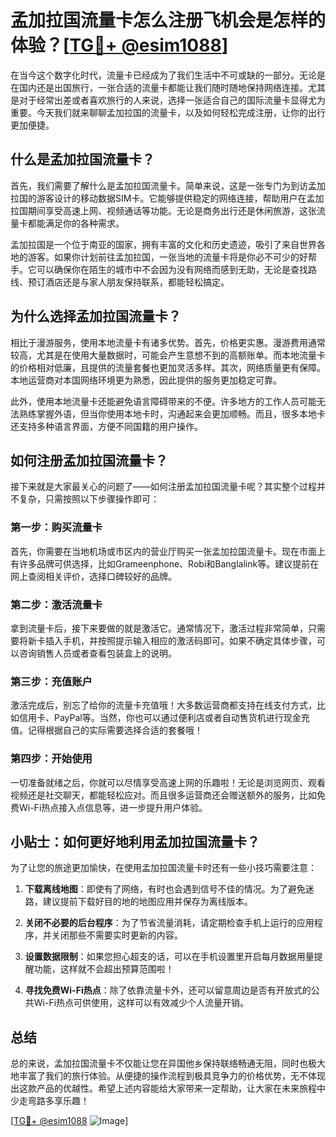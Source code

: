 # 孟加拉国流量卡怎么注册飞机会是怎样的体验？[[TG💪+ @esim1088](https://t.me/s/esim1088)]

在当今这个数字化时代，流量卡已经成为了我们生活中不可或缺的一部分。无论是在国内还是出国旅行，一张合适的流量卡都能让我们随时随地保持网络连接。尤其是对于经常出差或者喜欢旅行的人来说，选择一张适合自己的国际流量卡显得尤为重要。今天我们就来聊聊孟加拉国的流量卡，以及如何轻松完成注册，让你的出行更加便捷。

## 什么是孟加拉国流量卡？

首先，我们需要了解什么是孟加拉国流量卡。简单来说，这是一张专门为到访孟加拉国的游客设计的移动数据SIM卡。它能够提供稳定的网络连接，帮助用户在孟加拉国期间享受高速上网、视频通话等功能。无论是商务出行还是休闲旅游，这张流量卡都能满足你的各种需求。

孟加拉国是一个位于南亚的国家，拥有丰富的文化和历史遗迹，吸引了来自世界各地的游客。如果你计划前往孟加拉国，一张当地的流量卡将是你必不可少的好帮手。它可以确保你在陌生的城市中不会因为没有网络而感到无助，无论是查找路线、预订酒店还是与家人朋友保持联系，都能轻松搞定。

## 为什么选择孟加拉国流量卡？

相比于漫游服务，使用本地流量卡有诸多优势。首先，价格更实惠。漫游费用通常较高，尤其是在使用大量数据时，可能会产生意想不到的高额账单。而本地流量卡的价格相对低廉，且提供的流量套餐也更加灵活多样。其次，网络质量更有保障。本地运营商对本国网络环境更为熟悉，因此提供的服务更加稳定可靠。

此外，使用本地流量卡还能避免语言障碍带来的不便。许多地方的工作人员可能无法熟练掌握外语，但当你使用本地卡时，沟通起来会更加顺畅。而且，很多本地卡还支持多种语言界面，方便不同国籍的用户操作。

## 如何注册孟加拉国流量卡？

接下来就是大家最关心的问题了——如何注册孟加拉国流量卡呢？其实整个过程并不复杂，只需按照以下步骤操作即可：

### 第一步：购买流量卡

首先，你需要在当地机场或市区内的营业厅购买一张孟加拉国流量卡。现在市面上有许多品牌可供选择，比如Grameenphone、Robi和Banglalink等。建议提前在网上查阅相关评价，选择口碑较好的品牌。

### 第二步：激活流量卡

拿到流量卡后，接下来要做的就是激活它。通常情况下，激活过程非常简单，只需要将新卡插入手机，并按照提示输入相应的激活码即可。如果不确定具体步骤，可以咨询销售人员或者查看包装盒上的说明。

### 第三步：充值账户

激活完成后，别忘了给你的流量卡充值哦！大多数运营商都支持在线支付方式，比如信用卡、PayPal等。当然，你也可以通过便利店或者自动售货机进行现金充值。记得根据自己的实际需要选择合适的套餐哦！

### 第四步：开始使用

一切准备就绪之后，你就可以尽情享受高速上网的乐趣啦！无论是浏览网页、观看视频还是社交聊天，都能轻松应对。而且很多运营商还会赠送额外的服务，比如免费Wi-Fi热点接入点信息等，进一步提升用户体验。

## 小贴士：如何更好地利用孟加拉国流量卡？

为了让您的旅途更加愉快，在使用孟加拉国流量卡时还有一些小技巧需要注意：

1. **下载离线地图**：即使有了网络，有时也会遇到信号不佳的情况。为了避免迷路，建议提前下载好目的地的地图应用并保存为离线版本。
   
2. **关闭不必要的后台程序**：为了节省流量消耗，请定期检查手机上运行的应用程序，并关闭那些不需要实时更新的内容。
   
3. **设置数据限制**：如果您担心超支的话，可以在手机设置里开启每月数据用量提醒功能，这样就不会超出预算范围啦！

4. **寻找免费Wi-Fi热点**：除了依靠流量卡外，还可以留意周边是否有开放式的公共Wi-Fi热点可供使用，这样可以有效减少个人流量开销。

## 总结

总的来说，孟加拉国流量卡不仅能让您在异国他乡保持联络畅通无阻，同时也极大地丰富了我们的旅行体验。从便捷的操作流程到极具竞争力的价格优势，无不体现出这款产品的优越性。希望上述内容能给大家带来一定帮助，让大家在未来旅程中少走弯路多享乐趣！

[[TG💪+ @esim1088](https://t.me/s/esim1088) ![Image](https://i.postimg.cc/4NQfJmqS/Snipaste-2025-05-13-00-14-12.png)]